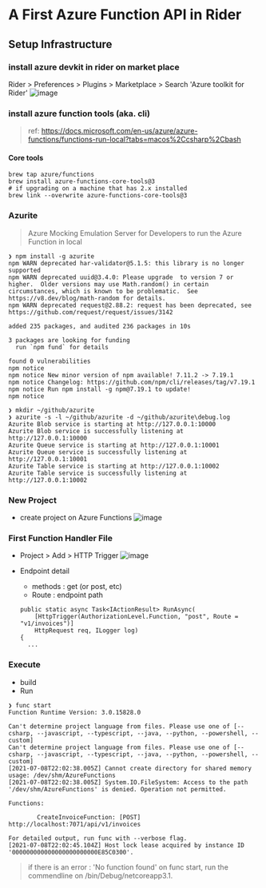 # A First Azure Function API in Rider

## Setup Infrastructure
### install azure devkit in rider on market place
Rider > Preferences > Plugins > Marketplace > Search 'Azure toolkit for Rider'
![image](https://user-images.githubusercontent.com/59367560/124996978-ca82d500-e041-11eb-8d38-94552706230a.png)

### install azure function tools (aka. cli)
> ref: https://docs.microsoft.com/en-us/azure/azure-functions/functions-run-local?tabs=macos%2Ccsharp%2Cbash

#### Core tools
```
brew tap azure/functions
brew install azure-functions-core-tools@3
# if upgrading on a machine that has 2.x installed
brew link --overwrite azure-functions-core-tools@3
```

### Azurite
> Azure Mocking Emulation Server for Developers to run the Azure Function in local
```
❯ npm install -g azurite
npm WARN deprecated har-validator@5.1.5: this library is no longer supported
npm WARN deprecated uuid@3.4.0: Please upgrade  to version 7 or higher.  Older versions may use Math.random() in certain circumstances, which is known to be problematic.  See https://v8.dev/blog/math-random for details.
npm WARN deprecated request@2.88.2: request has been deprecated, see https://github.com/request/request/issues/3142

added 235 packages, and audited 236 packages in 10s

3 packages are looking for funding
  run `npm fund` for details

found 0 vulnerabilities
npm notice
npm notice New minor version of npm available! 7.11.2 -> 7.19.1
npm notice Changelog: https://github.com/npm/cli/releases/tag/v7.19.1
npm notice Run npm install -g npm@7.19.1 to update!
npm notice

❯ mkdir ~/github/azurite
❯ azurite -s -l ~/github/azurite -d ~/github/azurite\debug.log
Azurite Blob service is starting at http://127.0.0.1:10000
Azurite Blob service is successfully listening at http://127.0.0.1:10000
Azurite Queue service is starting at http://127.0.0.1:10001
Azurite Queue service is successfully listening at http://127.0.0.1:10001
Azurite Table service is starting at http://127.0.0.1:10002
Azurite Table service is successfully listening at http://127.0.0.1:10002
```

### New Project
- create project on Azure Functions
![image](https://user-images.githubusercontent.com/59367560/124997506-a673c380-e042-11eb-9c54-2256d4ad03a8.png)

### First Function Handler File
- Project > Add > HTTP Trigger
![image](https://user-images.githubusercontent.com/59367560/124997671-f8b4e480-e042-11eb-9ebc-0c9e018dc93e.png)

- Endpoint detail
  - methods : get (or post, etc)
  - Route : endpoint path
  ```
  public static async Task<IActionResult> RunAsync(
      [HttpTrigger(AuthorizationLevel.Function, "post", Route = "v1/invoices")]
      HttpRequest req, ILogger log)
  {
    ...
  ```
  
### Execute
- build
- Run 
```
❯ func start
Function Runtime Version: 3.0.15828.0

Can't determine project language from files. Please use one of [--csharp, --javascript, --typescript, --java, --python, --powershell, --custom]
Can't determine project language from files. Please use one of [--csharp, --javascript, --typescript, --java, --python, --powershell, --custom]
[2021-07-08T22:02:38.005Z] Cannot create directory for shared memory usage: /dev/shm/AzureFunctions
[2021-07-08T22:02:38.005Z] System.IO.FileSystem: Access to the path '/dev/shm/AzureFunctions' is denied. Operation not permitted.

Functions:

        CreateInvoiceFunction: [POST] http://localhost:7071/api/v1/invoices

For detailed output, run func with --verbose flag.
[2021-07-08T22:02:45.104Z] Host lock lease acquired by instance ID '000000000000000000000000E85C0300'.

```
> if there is an error : 'No function found' on func start, run the commendline on /bin/Debug/netcoreapp3.1.
